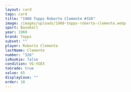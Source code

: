 ```yaml
---
layout: card
tags: card
title: "1960 Topps Roberto Clemente #326"
image: /images/uploads/1960-topps-roberto-clemente.webp
sport: Baseball
year: 1960
brand: Topps
subset: ""
player: Roberto Clemente
lastName: Clemente
number: "326"
isRookie: false
condition: VG-VGEX
toGrade: true
value: 65
displayCase: ""
order: 10
---
```


